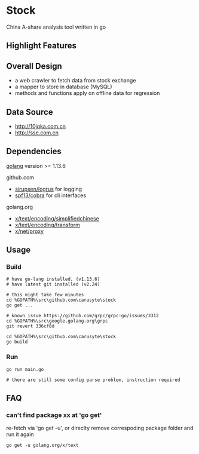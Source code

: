 # Stock

China A-share analysis tool written in go

## Highlight Features


## Overall Design

- a web crawler to fetch data from stock exchange
- a mapper to store in database (MySQL)
- methods and functions apply on offline data for regression


## Data Source

- http://10jqka.com.cn
- http://sse.com.cn


## Dependencies

[golang](https://golang.org/) version >= 1.13.6

github.com
- [sirupsen/logrus](https://github.com/sirupsen/logrus) for logging
- [spf13/cobra](https://github.com/spf13/cobra") for cli interfaces

golang.org
- [x/text/encoding/simplifiedchinese](https://golang.org/x/text/encoding/simplifiedchinese)
- [x/text/encoding/transform](https://golang.org/x/text/encoding/transform)
- [x/net/proxy](https://golang.org/x/net/proxy)


## Usage

### Build

    # have go-lang installed, (v1.13.6)
    # have latest git installed (v2.24)

    # this might take few minutes
    cd %GOPATH%\src\github.com\carusyte\stock
    go get ...

    # known issue https://github.com/grpc/grpc-go/issues/3312
    cd %GOPATH%\src\google.golang.org\grpc
    git revert 336cf8d       

    cd %GOPATH%\src\github.com\carusyte\stock
    go build


### Run

    go run main.go
    
    # there are still some config parse problem, instruction required
                      

## FAQ

### can't find package xx at 'go get'
re-fetch via 'go get -u', or direclty remove correspoding package folder and run it again


    go get -u golang.org/x/text
